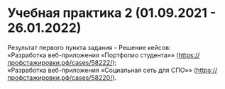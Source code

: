 # Учебная практика 2 (01.09.2021 - 26.01.2022)

Результат первого пункта задания - Решение кейсов: <br>
«Разработка веб-приложения «Портфолио студента»» (https://профстажировки.рф/cases/58222/); <br>
«Разработка веб-приложения «Социальная сеть для СПО»» (https://профстажировки.рф/cases/58220/).

